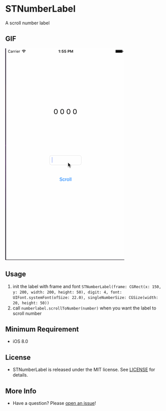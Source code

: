 # STNumberLabel
A scroll number label

## GIF
![image](https://raw.githubusercontent.com/StormXX/STNumberLabel/master/STNumberLabel.gif)

## Usage
1. init the label with frame and font `STNumberLabel(frame: CGRect(x: 150, y: 200, width: 200, height: 50), digit: 4, font: UIFont.systemFont(ofSize: 22.0), singleNumberSize: CGSize(width: 20, height: 50))`
2. call `numberlabel.scrollToNumber(number)` when you want the label to scroll number

## Minimum Requirement
- iOS 8.0

## License
- STNumberLabel is released under the MIT license. See [LICENSE](https://github.com/StormXX/STNumberLabel/blob/master/LICENSE) for details.

## More Info
- Have a question? Please [open an issue](https://github.com/StormXX/STNumberLabel/issues/new)!


